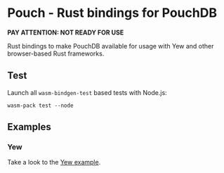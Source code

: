 # Pouch - Rust bindings for PouchDB

**__PAY ATTENTION__: NOT READY FOR USE**

Rust bindings to make PouchDB available for usage with Yew and other browser-based Rust frameworks.

## Test

Launch all <code>wasm-bindgen-test</code> based tests with Node.js:

```shell
wasm-pack test --node
```

## Examples

### Yew

Take a look to the [Yew example](/examples/yew).

